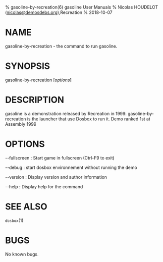 % gasoline-by-recreation(6) gasoline User Manuals
% Nicolas HOUDELOT (nicolas@demosdebs.org),Recreation
% 2018-10-07

# NAME
gasoline-by-recreation - the command to run gasoline.

# SYNOPSIS
gasoline-by-recreation [*options*]

# DESCRIPTION
gasoline is a demonstration released by Recreation in 1999.
gasoline-by-recreation is the launcher that use Dosbox to run it.
Demo ranked 1st at Assembly 1999

# OPTIONS
\--fullscreen
:   Start game in fullscreen (Ctrl-F9 to exit)

\--debug
:   start dosbox environnement without running the demo

\--version
:   Display version and author information

\--help
:   Display help for the command

# SEE ALSO
`dosbox`(1)

# BUGS
No known bugs.
